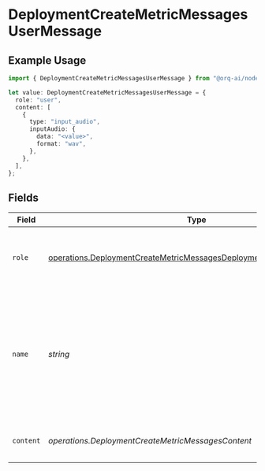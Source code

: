 # DeploymentCreateMetricMessagesUserMessage

## Example Usage

```typescript
import { DeploymentCreateMetricMessagesUserMessage } from "@orq-ai/node/models/operations";

let value: DeploymentCreateMetricMessagesUserMessage = {
  role: "user",
  content: [
    {
      type: "input_audio",
      inputAudio: {
        data: "<value>",
        format: "wav",
      },
    },
  ],
};
```

## Fields

| Field                                                                                                                                                            | Type                                                                                                                                                             | Required                                                                                                                                                         | Description                                                                                                                                                      |
| ---------------------------------------------------------------------------------------------------------------------------------------------------------------- | ---------------------------------------------------------------------------------------------------------------------------------------------------------------- | ---------------------------------------------------------------------------------------------------------------------------------------------------------------- | ---------------------------------------------------------------------------------------------------------------------------------------------------------------- |
| `role`                                                                                                                                                           | [operations.DeploymentCreateMetricMessagesDeploymentsMetricsRequestRole](../../models/operations/deploymentcreatemetricmessagesdeploymentsmetricsrequestrole.md) | :heavy_check_mark:                                                                                                                                               | The role of the messages author, in this case `user`.                                                                                                            |
| `name`                                                                                                                                                           | *string*                                                                                                                                                         | :heavy_minus_sign:                                                                                                                                               | An optional name for the participant. Provides the model information to differentiate between participants of the same role.                                     |
| `content`                                                                                                                                                        | *operations.DeploymentCreateMetricMessagesContent*                                                                                                               | :heavy_check_mark:                                                                                                                                               | The contents of the user message.                                                                                                                                |